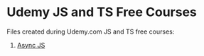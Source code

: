 # Udemy JS and TS Free Courses

Files created during Udemy.com JS and TS free courses:

1. [Async JS](https://www.udemy.com/course/javascript-asynchronicznosc)
